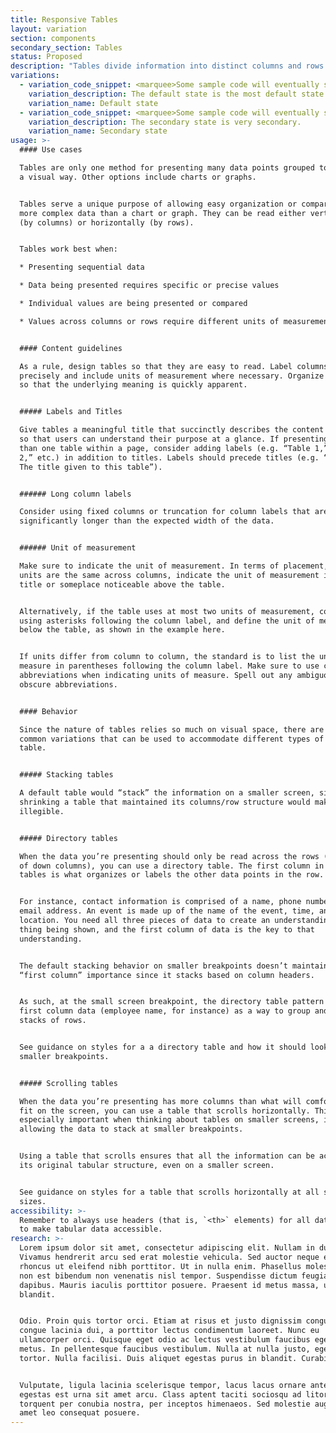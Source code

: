 ```yaml
---
title: Responsive Tables
layout: variation
section: components
secondary_section: Tables
status: Proposed
description: "Tables divide information into distinct columns and rows to create an intersection “cell” where data is displayed.\n\nMore information can be found at:\n\n* http://cfpb.github.io/design-manual/page-components/tables.html\t\n* https://cfpb.github.io/capital-framework/components/cf-tables/#responsive-tables"
variations:
  - variation_code_snippet: <marquee>Some sample code will eventually show up here.</marquee>
    variation_description: The default state is the most default state of them all.
    variation_name: Default state
  - variation_code_snippet: <marquee>Some sample code will eventually show up here.</marquee>
    variation_description: The secondary state is very secondary.
    variation_name: Secondary state
usage: >-
  #### Use cases

  Tables are only one method for presenting many data points grouped together in
  a visual way. Other options include charts or graphs.


  Tables serve a unique purpose of allowing easy organization or comparison of
  more complex data than a chart or graph. They can be read either vertically
  (by columns) or horizontally (by rows).


  Tables work best when:

  * Presenting sequential data

  * Data being presented requires specific or precise values

  * Individual values are being presented or compared

  * Values across columns or rows require different units of measurement


  #### Content guidelines

  As a rule, design tables so that they are easy to read. Label columns
  precisely and include units of measurement where necessary. Organize the data
  so that the underlying meaning is quickly apparent.


  ##### Labels and Titles

  Give tables a meaningful title that succinctly describes the content presented
  so that users can understand their purpose at a glance. If presenting more
  than one table within a page, consider adding labels (e.g. “Table 1,” “Table
  2,” etc.) in addition to titles. Labels should precede titles (e.g. “Table 1:
  The title given to this table”).


  ###### Long column labels

  Consider using fixed columns or truncation for column labels that are
  significantly longer than the expected width of the data.


  ###### Unit of measurement

  Make sure to indicate the unit of measurement. In terms of placement, if the
  units are the same across columns, indicate the unit of measurement in the
  title or someplace noticeable above the table.


  Alternatively, if the table uses at most two units of measurement, consider
  using asterisks following the column label, and define the unit of measurement
  below the table, as shown in the example here.


  If units differ from column to column, the standard is to list the unit of
  measure in parentheses following the column label. Make sure to use common
  abbreviations when indicating units of measure. Spell out any ambiguous or
  obscure abbreviations.


  #### Behavior

  Since the nature of tables relies so much on visual space, there are several
  common variations that can be used to accommodate different types of data in a
  table.


  ##### Stacking tables

  A default table would “stack” the information on a smaller screen, since
  shrinking a table that maintained its columns/row structure would make it
  illegible.


  ##### Directory tables

  When the data you’re presenting should only be read across the rows (instead
  of down columns), you can use a directory table. The first column in these
  tables is what organizes or labels the other data points in the row.


  For instance, contact information is comprised of a name, phone number, and
  email address. An event is made up of the name of the event, time, and
  location. You need all three pieces of data to create an understanding of the
  thing being shown, and the first column of data is the key to that
  understanding.


  The default stacking behavior on smaller breakpoints doesn’t maintain that
  “first column” importance since it stacks based on column headers.


  As such, at the small screen breakpoint, the directory table pattern uses that
  first column data (employee name, for instance) as a way to group and label
  stacks of rows.


  See guidance on styles for a a directory table and how it should look on
  smaller breakpoints.


  ##### Scrolling tables

  When the data you’re presenting has more columns than what will comfortably
  fit on the screen, you can use a table that scrolls horizontally. This becomes
  especially important when thinking about tables on smaller screens, instead of
  allowing the data to stack at smaller breakpoints.


  Using a table that scrolls ensures that all the information can be accessed in
  its original tabular structure, even on a smaller screen.


  See guidance on styles for a table that scrolls horizontally at all screen
  sizes.
accessibility: >-
  Remember to always use headers (that is, `<th>` elements) for all data tables
  to make tabular data accessible.
research: >-
  Lorem ipsum dolor sit amet, consectetur adipiscing elit. Nullam in dui mauris.
  Vivamus hendrerit arcu sed erat molestie vehicula. Sed auctor neque eu tellus
  rhoncus ut eleifend nibh porttitor. Ut in nulla enim. Phasellus molestie magna
  non est bibendum non venenatis nisl tempor. Suspendisse dictum feugiat nisl ut
  dapibus. Mauris iaculis porttitor posuere. Praesent id metus massa, ut
  blandit.


  Odio. Proin quis tortor orci. Etiam at risus et justo dignissim congue. Donec
  congue lacinia dui, a porttitor lectus condimentum laoreet. Nunc eu
  ullamcorper orci. Quisque eget odio ac lectus vestibulum faucibus eget in
  metus. In pellentesque faucibus vestibulum. Nulla at nulla justo, eget luctus
  tortor. Nulla facilisi. Duis aliquet egestas purus in blandit. Curabitur.


  Vulputate, ligula lacinia scelerisque tempor, lacus lacus ornare ante, ac
  egestas est urna sit amet arcu. Class aptent taciti sociosqu ad litora
  torquent per conubia nostra, per inceptos himenaeos. Sed molestie augue sit
  amet leo consequat posuere.
---
```


